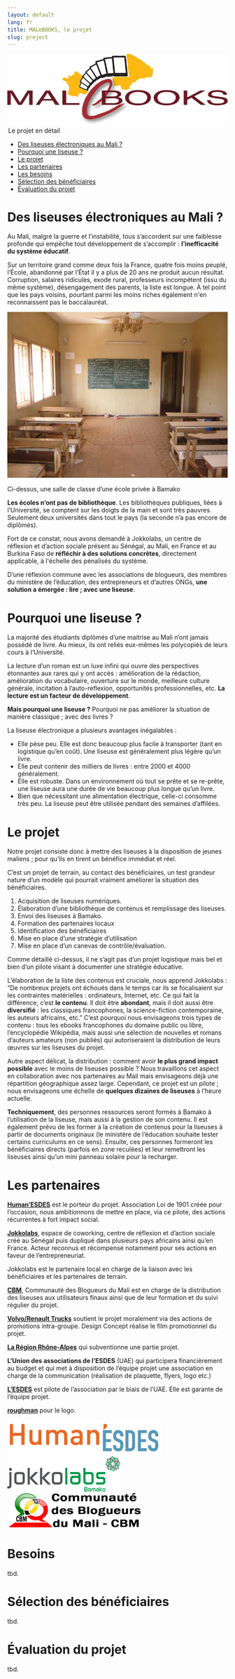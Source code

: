 ```yaml
---
layout: default
lang: fr
title: MALeBOOKS, le projet
slug: project
---
```


<div class="imgillus noborder"><img src="/medias/logomalebooks.png" /></div>

<legend>Le projet en détail</legend>

* [Des liseuses électroniques au Mali ?](#intro)
* [Pourquoi une liseuse ?](#pourquoi)
* [Le projet](#le-projet)
* [Les partenaires](#partenaires)
* [Les besoins](#besoins)
* [Sélection des bénéficiaires](#distribution)
* [Évaluation du projet](#evaluation)

# <a name="intro"></a>Des liseuses électroniques au Mali ?

Au Mali, malgré la guerre et l’instabilité, tous s’accordent sur une faiblesse profonde qui empêche tout développement de s’accomplir : __l’inefficacité du système éducatif__.

Sur un territoire grand comme deux fois la France, quatre fois moins peuplé, l’École, abandonné par l’État il y a plus de 20 ans ne produit aucun résultat. Corruption, salaires ridicules, exode rural, professeurs incompétent (issu du même système), désengagement des parents, la liste est longue. À tel point que les pays voisins, pourtant parmi les moins riches également n'en reconnaissent pas le baccalauréat.

<div class="imgillus">
    <img src="/medias/bko-classroom.jpg" alt="Une salle de classe à Bamako"/>
    <p>Ci-dessus, une salle de classe d’une école privée à Bamako</p>
</div>

__Les écoles n’ont pas de bibliothèque__. Les bibliothèques publiques, liées à l’Université, se comptent sur les doigts de la main et sont très pauvres. Seulement deux universités dans tout le pays (la seconde n’a pas encore de diplômés).

Fort de ce constat, nous avons demandé à Jokkolabs, un centre de réflexion et d’action sociale présent au Sénégal, au Mali, en France et au Burkina Faso de __réfléchir à des solutions concrètes__, directement applicable, à l'échelle des pénalisés du système.

D’une réflexion commune avec les associations de blogueurs, des membres du ministère de l’éducation, des entrepreneurs et d’autres ONGs, __une solution a émergée : lire ; avec une liseuse__.

# <a name="pourquoi"></a>Pourquoi une liseuse ?

La majorité des étudiants diplômés d’une maitrise au Mali n’ont jamais possédé de livre. Au mieux, ils ont reliés eux-mêmes les polycopiés de leurs cours à l’Université.

La lecture d’un roman est un luxe infini qui ouvre des perspectives étonnantes aux rares qui y ont accès : amélioration de la rédaction, amélioration du vocabulaire, ouverture sur le monde, meilleure culture générale, incitation à l’auto-reflexion, opportunités professionnelles, etc. __La lecture est un facteur de développement__.

__Mais pourquoi une liseuse ?__ Pourquoi ne pas améliorer la situation de manière classique ; avec des livres ?

La liseuse électronique a plusieurs avantages inégalables :

* Elle pèse peu. Elle est donc beaucoup plus facile à transporter (tant en logistique qu’en coût). Une liseuse est généralement plus légère qu’un livre.
* Elle peut contenir des milliers de livres : entre 2000 et 4000 généralement.
* Elle est robuste. Dans un environnement où tout se prête et se re-prête, une liseuse aura une
durée de vie beaucoup plus longue qu’un livre.
* Bien que nécessitant une alimentation électrique, celle-ci consomme très peu. La liseuse peut être utilisée pendant des semaines d’affilées.

# <a name="le-projet"></a>Le projet
Notre projet consiste donc à mettre des liseuses à la disposition de jeunes maliens ; pour qu’ils en tirent un bénéfice immédiat et réel.

C’est un projet de terrain, au contact des bénéficiaires, un test grandeur nature d’un modèle qui pourrait vraiment améliorer la situation des bénéficiaires.

1. Acquisition de liseuses numériques.
1. Élaboration d’une bibliothèque de contenus et remplissage des liseuses.
1. Envoi des liseuses à Bamako.
1. Formation des partenaires locaux
 1. Identification des bénéficiaires
 1. Mise en place d’une stratégie d’utilisation
 1. Mise en place d’un canevas de contrôle/évaluation.

Comme détaillé ci-dessus, il ne s’agit pas d’un projet logistique mais bel et bien d’un pilote visant à documenter une stratégie éducative.

L’élaboration de la liste des contenus est cruciale, nous apprend Jokkolabs : “De nombreux projets ont échoués dans le temps car ils se focalisaient sur les contraintes matérielles : ordinateurs, Internet, etc. Ce qui fait la différence, c’est __le contenu__. Il doit être __abondant__, mais il doit aussi être __diversifié__ : les classiques francophones, la science-fiction contemporaine, les auteurs africains, etc.” C’est pourquoi nous envisageons trois types de contenu : tous les ebooks francophones du domaine public ou libre, l’encyclopédie Wikipédia, mais aussi une sélection de nouvelles et romans d’auteurs amateurs (non publiés) qui autoriseraient la distribution de leurs œuvres sur les liseuses du projet.

Autre aspect délicat, la distribution : comment avoir __le plus grand impact possible__ avec le moins de liseuses possible ? Nous travaillons cet aspect en collaboration avec nos partenaires au Mali mais envisageons déjà une répartition géographique assez large. Cependant, ce projet est un pilote ; nous envisageons une échelle de __quelques dizaines de liseuses__ à l’heure actuelle.

__Techniquement__, des personnes ressources seront formés à Bamako à l’utilisation de la liseuse, mais aussi à la gestion de son contenu. Il est également prévu de les former à la création de contenus pour la liseuses à partir de documents originaux (le ministère de l’éducation souhaite tester certains curriculums en ce sens). Ensuite, ces personnes formeront les bénéficiaires directs (parfois en zone reculées) et leur remettront les liseuses ainsi qu’un mini panneau solaire pour la recharger.

# <a name="partenaires"></a>Les partenaires

__[Human’ESDES](http://humanESDES.org)__ est le porteur du projet. Association Loi de 1901 créée pour l’occasion, nous ambitionnons de mettre en place, via ce pilote, des actions récurrentes à fort impact social.

__[Jokkolabs](http://jokkolabs.net)__, espace de coworking, centre de réflexion et d’action sociale créé au Sénégal puis dupliqué dans plusieurs pays africains ainsi qu’en France. Acteur reconnus et récompensé notamment pour ses actions en faveur de l’entrepreneuriat.

Jokkolabs est le partenaire local en charge de la liaison avec les bénéficiaires et les partenaires de terrain.

__[CBM](http://blogueurs.ml)__, Communauté des Blogueurs du Mali est en charge de la distribution des liseuses aux utilisateurs finaux ainsi que de leur formation et du suivi régulier du projet.

__[Volvo/Renault Trucks](http://www.renault-trucks.com/)__ soutient le projet moralement via des actions de promotions intra-groupe. Design Concept réalise le film promotionnel du projet.

__[La Région Rhône-Alpes](http://www.rhonealpes.fr/)__ qui subventionne une partie projet.

__L’Union des associations de l’ESDES__ (UAE) qui participera financièrement au budget et qui met à disposition de l’équipe projet une association en charge de la communication (réalisation de plaquette, flyers, logo etc.)

__[L’ESDES](http://www.esdes.fr)__ est pilote de l’association par le biais de l’UAE. Elle est garante de l’équipe projet.

__[roughman](http://www.roughman.fr)__ pour le logo.

<a href="http://humanESDES.org"><img src="/medias/human-esdes.png" height="80" /></a> <a href="http://jokkolabs.net"><img src="/medias/jokkolabs.png" height="80" /></a> <a href="http://blogueurs.ml"><img src="/medias/cbm.png" height="80" /></a>


# <a name="besoins"></a>Besoins

tbd.

# <a name="distribution"></a>Sélection des bénéficiaires

tbd.

# <a name="evaluation"></a>Évaluation du projet

tbd.